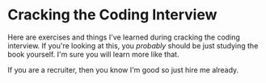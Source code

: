 # Cracking the Coding Interview
Here are exercises and things I've learned during cracking the coding interview. If you're looking at this, you _probably_ should be just studying the book yourself. I'm sure you will learn more like that.

If you are a recruiter, then you know I'm good so just hire me already.
